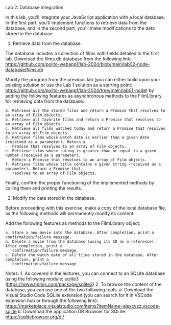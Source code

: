
Lab 2: Database integration

In this lab, you'll integrate your JavaScript application with a local database. In the first part, you'll
implement functions to retrieve data from the database, and in the second part, you'll make modifications
to the data stored in the database.


1. Retrieve data from the database.

The database includes a collection of films with fields detailed in the first lab. Download the films.db
database from the following link:
https://github.com/polito-webapp1/lab-2024/blob/main/lab02-node-database/films.db

Modify the program from the previous lab (you can either build upon your existing solution or use the Lab 1
solution as a starting point: https://github.com/polito-webapp1/lab-2024/tree/main/lab01-node) by
adding the following features as asynchronous methods to the FilmLibrary for retrieving data from the
database:

    a. Retrieve all the stored films and return a Promise that resolves to an array of Film objects.
    b. Retrieve all favorite films and return a Promise that resolves to an array of Film objects.
    c. Retrieve all films watched today and return a Promise that resolves to an array of Film objects.
    d. Retrieve films whose watch date is earlier than a given date (received as a parameter). Return a
       Promise that resolves to an array of Film objects.
    e. Retrieve films whose rating is greater than or equal to a given number (received as a parameter).
       Return a Promise that resolves to an array of Film objects.
    f. Retrieve films whose title contains a given string (received as a parameter). Return a Promise that
       resolves to an array of Film objects.

Finally, confirm the proper functioning of the implemented methods by calling them and printing the
results.


2. Modify the data stored in the database.

Before proceeding with this exercise, make a copy of the local database file, as the following methods will
permanently modify its content.

Add the following features as methods to the FilmLibrary object:

    a. Store a new movie into the database. After completion, print a confirmation/failure message.
    b. Delete a movie from the database (using its ID as a reference). After completion, print a
       confirmation/failure message.
    c. Delete the watch date of all films stored in the database. After completion, print a
       confirmation/failure message.


Notes:
    1. As covered in the lectures, you can connect to an SQLite database using the following module:
       sqlite3 (https://www.npmjs.com/package/sqlite3)
    2. To browse the content of the database, you can use one of the two following tools:
        a. Download the Visual Studio Code SQLite extension (you can search for it in VSCode
            extension hub or through the following link):
            https://marketplace.visualstudio.com/items?itemName=alexcvzz.vscode-sqlite
        b. Download the application DB Browser for SQLite:
            https://sqlitebrowser.org/dl/
